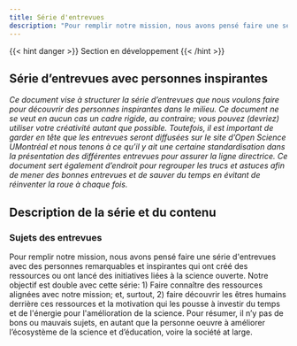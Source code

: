 ```yaml
---
title: Série d'entrevues
description: "Pour remplir notre mission, nous avons pensé faire une série d'entrevues avec des personnes remarquables et inspirantes qui ont créé des ressources ou ont lancé des initiatives liées à la science ouverte. Notre objectif est double avec cette série: 1) Faire connaître des ressources alignées avec notre mission; et, surtout, 2) faire découvrir les êtres humains derrière ces ressources et la motivation qui les pousse à investir du temps et de l'énergie pour l'amélioration de la science. Ce guide a été conçu pour accompagner toute personne qui aimerait interviewer quelqu’un ou un groupe de gens."
---
```


{{< hint danger >}}
Section en développement
{{< /hint >}}

## Série d’entrevues avec personnes inspirantes

_Ce document vise à structurer la série d’entrevues que nous voulons faire pour découvrir des personnes inspirantes dans le milieu. Ce document ne se veut en aucun cas un cadre rigide, au contraire; vous pouvez (devriez) utiliser votre créativité autant que possible. Toutefois, il est important de garder en tête que les entrevues seront diffusées sur le site d’Open Science UMontréal et nous tenons à ce qu’il y ait une certaine standardisation dans la présentation des différentes entrevues pour assurer la ligne directrice. Ce document sert également d’endroit pour regrouper les trucs et astuces afin de mener des bonnes entrevues et de sauver du temps en évitant de réinventer la roue à chaque fois._


## Description de la série et du contenu


### Sujets des entrevues

Pour remplir notre mission, nous avons pensé faire une série d'entrevues avec des personnes remarquables et inspirantes qui ont créé des ressources ou ont lancé des initiatives liées à la science ouverte. Notre objectif est double avec cette série: 1) Faire connaître des ressources alignées avec notre mission; et, surtout, 2) faire découvrir les êtres humains derrière ces ressources et la motivation qui les pousse à investir du temps et de l'énergie pour l'amélioration de la science. Pour résumer, il n’y pas de bons ou mauvais sujets, en autant que la personne oeuvre à améliorer l’écosystème de la science et d’éducation, voire la société at large.




